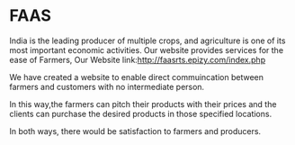 # FAAS
India is the leading producer of multiple crops, and agriculture is one of its most important economic activities.
Our website provides services for the ease of Farmers,
Our Website link:http://faasrts.epizy.com/index.php

We have created a website to enable direct commuincation between farmers and customers with no intermediate person.

In this way,the farmers can pitch their products with their prices and the clients can purchase the desired products in those specified locations.

In both ways, there would be satisfaction to farmers and producers.



